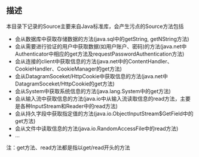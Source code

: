 ## 描述
本目录下记录的Source主要来自Java标准库，会产生污点的Source方法包括
- 会从数据库中获取存储数据的方法(java.sql中的getString, getNString方法)
- 会从需要进行验证的用户中获取数据(如用户账户、密码)的方法(java.net中Authenticator中相应的get方法及requestPasswordAuthentication方法)
- 会从连接的client中获取信息的方法(java.net中的ContentHandler、CookieHandler、CookieManager的get方法)
- 会从DatagramSoceket/HttpCookie中获取信息的方法(java.net中DatagramSoceket/HttpCookie的get方法)
- 会从System中获取系统信息的方法(java.lang.System中的get方法)
- 会从输入流中获取信息的方法(java.io中从输入流读取信息的read方法，主要是各种InputStream和Reader中的read方法)
- 会从持久字段中获取指定值的方法(java.io.ObjectInputStream$GetField中的get方法)
- 会从文件中读取信息的方法(java.io.RandomAccessFile中的read方法)
- ...


注：get方法、read方法都是指以get/read开头的方法
